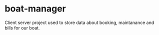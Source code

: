 # boat-manager

Client server project used to store data about booking, maintanance and bills for our boat.